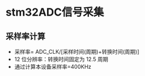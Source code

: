 # stm32ADC信号采集
## 采样率计算
- 采样率= ADC_CLK/[采样时间(周期)+转换时间(周期)]  
- 12 位分辨率：转换时间固定为 12.5 周期
- 通过计算本设备采样率=400KHz
​
